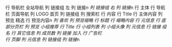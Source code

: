 行 导航栏 全站导航
    列 链接组 左
        列 链接*n
    列 链接组 右
        列 链接*n
行 主体
    行 导航栏 页面导航
        列 LOGO 首页
        列 链接组
        列 搜索栏
    行 内容
        行 Title
        行 主体内容
            列 预览 精选
                行 预览内容*n
                    列 喜欢
                    列 预览缩略
                        行 标题
                        行 缩略内容
                        行 元信息
                行 底部分页栏
            列 预览 小组推荐
                行 Title
                行 小组列表
                    列 小组头像
                    列 元信息
                        行 链接 组名
                        行 其它信息
                            列 成员数
                            列 链接 加入
                行 广告栏      
行 页脚
    列 元信息
    列 链接组
        列 链接*n